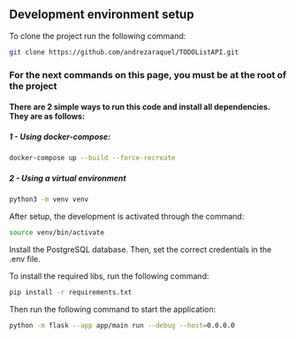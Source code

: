 ## Development environment setup

To clone the project run the following command:
```bash
git clone https://github.com/andrezaraquel/TODOListAPI.git
```

### For the next commands on this page, you must be at the **root** of the project

#### There are 2 simple ways to run this code and install all dependencies. They are as follows:

##### 1 - Using docker-compose:

```bash
docker-compose up --build --force-recreate
```

##### 2 -  Using a virtual environment

```bash
python3 -m venv venv
```

After setup, the development is activated through the command:

```bash
source venv/bin/activate
```
Install the PostgreSQL database. Then, set the correct credentials in the .env file.

To install the required libs, run the following command:

```bash
pip install -r requirements.txt 
```

Then run the following command to start the application:

```bash
python -m flask --app app/main run --debug --host=0.0.0.0
```
